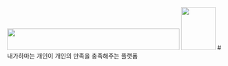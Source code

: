 <img src="https://user-images.githubusercontent.com/95837382/161723257-86dea2f6-4238-4860-a0fb-aa8d2ac13ce1.png" width="400" height="50"/>

<img src='https://user-images.githubusercontent.com/95837382/161722926-58161573-7ecd-4aa2-9937-de5dba7e3ac5.png' width='80' height='100'/> 
# 내가하마는 개인이 개인의 만족을 충족해주는 플랫폼